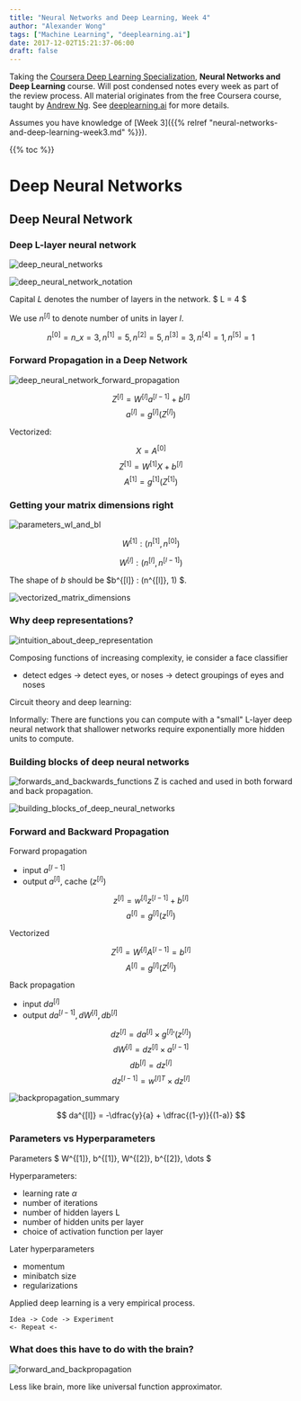 ```yaml
---
title: "Neural Networks and Deep Learning, Week 4"
author: "Alexander Wong"
tags: ["Machine Learning", "deeplearning.ai"]
date: 2017-12-02T15:21:37-06:00
draft: false
---
```


Taking the [Coursera Deep Learning Specialization](https://www.coursera.org/specializations/deep-learning), **Neural Networks and Deep Learning** course. Will post condensed notes every week as part of the review process. All material originates from the free Coursera course, taught by [Andrew Ng](http://www.andrewng.org/). See [deeplearning.ai](https://www.deeplearning.ai/) for more details.

Assumes you have knowledge of [Week 3]({{% relref "neural-networks-and-deep-learning-week3.md" %}}).

{{% toc %}}

# Deep Neural Networks

## Deep Neural Network

### Deep L-layer neural network

![deep_neural_networks](/img/deeplearning-ai/deep_neural_networks.png)

![deep_neural_network_notation](/img/deeplearning-ai/deep_neural_network_notation.png)

Capital $L$ denotes the number of layers in the network. $ L = 4 $

We use $n^{[l]}$ to denote number of units in layer $l$.

$$ n^{[0]} = n\_x = 3, n^{[1]} = 5, n^{[2]} = 5, n^{[3]} = 3, n^{[4]} = 1, n^{[5]} = 1 $$

### Forward Propagation in a Deep Network

![deep_neural_network_forward_propagation](/img/deeplearning-ai/deep_neural_network_forward_propagation.png)


$$ Z^{[l]} = W^{[l]} a ^{[l-1]} + b^{[l]} $$
$$ a^{[l]} = g^{[l]}(Z^{[l]}) $$

Vectorized:

$$ X = A^{[0]} $$
$$ Z^{[1]} = W^{[1]} X + b^{[l]} $$
$$ A^{[1]} = g^{[1]}(Z^{[1]}) $$

### Getting your matrix dimensions right

![parameters_wl_and_bl](/img/deeplearning-ai/parameters_wl_and_bl.png)

$$ W^{[1]} : (n^{[1]}, n^{[0]}) $$

$$ W^{[l]} : (n^{[l]}, n^{[l-1]}) $$

The shape of $b$ should be $b^{[l]} : (n^{[l]}, 1) $.

![vectorized_matrix_dimensions](/img/deeplearning-ai/vectorized_matrix_dimensions.png)

### Why deep representations?

![intuition_about_deep_representation](/img/deeplearning-ai/intuition_about_deep_representation.png)

Composing functions of increasing complexity, ie consider a face classifier
- detect edges -> detect eyes, or noses -> detect groupings of eyes and noses

Circuit theory and deep learning:

Informally: There are functions you can compute with a "small" L-layer deep neural network that shallower networks require exponentially more hidden units to compute.

### Building blocks of deep neural networks

![forwards_and_backwards_functions](/img/deeplearning-ai/forwards_and_backwards_functions.png)
Z is cached and used in both forward and back propagation.

![building_blocks_of_deep_neural_networks](/img/deeplearning-ai/building_blocks_of_deep_neural_networks.png)

### Forward and Backward Propagation

Forward propagation

* input $a^{[l-1]}$
* output $a^{[l]}$, cache $(z^{[l]})$

$$ z^{[l]} = w^{[l]} z^{[l-1]} + b^{[l]} $$
$$ a^{[l]} = g^{[l]}(z^{[l]}) $$

Vectorized

$$ Z^{[l]} = W^{[l]} A^{[l-1]} = b^{[l]} $$
$$ A^{[l]} = g^{[l]} (Z^{[l]}) $$

Back propagation

* input $da^{[l]}$
* output $da^{[l-1]}, dW^{[l]}, db^{[l]}$

$$ dz^{[l]} = da^{[l]} \times g^{[l]}'(z^{[l]}) $$
$$ dW^{[l]} = dz^{[l]} \times a^{[l-1]} $$
$$ db^{[l]} = dz^{[l]} $$
$$ dz^{[l-1]} = w^{[l]T} \times dz^{[l]} $$

![backpropagation_summary](/img/deeplearning-ai/backpropagation_summary.png)

$$ da^{[l]} = -\dfrac{y}{a} + \dfrac{(1-y)}{(1-a)} $$ 

### Parameters vs Hyperparameters

Parameters $ W^{[1]}, b^{[1]}, W^{[2]}, b^{[2]}, \dots $

Hyperparameters:

* learning rate $\alpha$
* number of iterations
* number of hidden layers L
* number of hidden units per layer
* choice of activation function per layer

Later hyperparameters

* momentum
* minibatch size
* regularizations

Applied deep learning is a very empirical process.

```text
Idea -> Code -> Experiment
<- Repeat <-
```
### What does this have to do with the brain?

![forward_and_backpropagation](/img/deeplearning-ai/forward_and_backpropagation.png)

Less like brain, more like universal function approximator.
